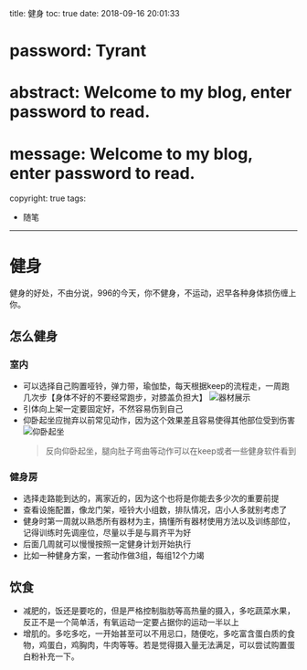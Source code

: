 title: 健身
toc: true
date: 2018-09-16 20:01:33
# password: Tyrant
# abstract: Welcome to my blog, enter password to read.
# message: Welcome to my blog, enter password to read.
copyright: true
tags:
- 随笔 
---

# 健身

健身的好处，不由分说，996的今天，你不健身，不运动，迟早各种身体损伤缠上你。

## 怎么健身

### 室内

- 可以选择自己购置哑铃，弹力带，瑜伽垫，每天根据keep的流程走，一周跑几次步【身体不好的不要经常跑步，对膝盖负担大】
  ![器材展示](健身房/器材展示.jpg)
- 引体向上架一定要固定好，不然容易伤到自己
- 仰卧起坐应抛弃以前常见动作，因为这个效果差且容易使得其他部位受到伤害
  ![仰卧起坐](健身房/仰卧起坐.jpg)
  > 反向仰卧起坐，腿向肚子弯曲等动作可以在keep或者一些健身软件看到

### 健身房

- 选择走路能到达的，离家近的，因为这个也将是你能去多少次的重要前提
- 查看设施配置，像龙门架，哑铃大小组数，排队情况，店小人多就别考虑了
- 健身时第一周就以熟悉所有器材为主，搞懂所有器材使用方法以及训练部位，记得训练时先调座位，尽量以手是与肩齐平为好
- 后面几周就可以慢慢按照一定健身计划开始执行
- 比如一种健身方案，一套动作做3组，每组12个力竭

## 饮食

- 减肥的，饭还是要吃的，但是严格控制脂肪等高热量的摄入，多吃蔬菜水果，反正不是一个简单活，有氧运动一定要占据你的运动一半以上
- 增肌的。多吃多吃，一开始甚至可以不用忌口，随便吃，多吃富含蛋白质的食物，鸡蛋白，鸡胸肉，牛肉等等。若是觉得摄入量无法满足，可以尝试购置蛋白粉补充一下。
